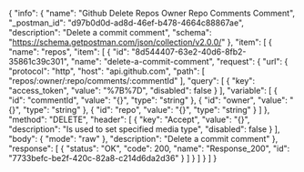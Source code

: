 {
  "info": {
    "name": "Github Delete Repos Owner Repo Comments Comment",
    "_postman_id": "d97b0d0d-ad8d-46ef-b478-4664c88867ae",
    "description": "Delete a commit comment",
    "schema": "https://schema.getpostman.com/json/collection/v2.0.0/"
  },
  "item": [
    {
      "name": "repos",
      "item": [
        {
          "id": "8d544407-63e2-40d6-8fb2-35861c39c301",
          "name": "delete-a-commit-comment",
          "request": {
            "url": {
              "protocol": "http",
              "host": "api.github.com",
              "path": [
                "repos/:owner/:repo/comments/:commentId"
              ],
              "query": [
                {
                  "key": "access_token",
                  "value": "%7B%7D",
                  "disabled": false
                }
              ],
              "variable": [
                {
                  "id": "commentId",
                  "value": "{}",
                  "type": "string"
                },
                {
                  "id": "owner",
                  "value": "{}",
                  "type": "string"
                },
                {
                  "id": "repo",
                  "value": "{}",
                  "type": "string"
                }
              ]
            },
            "method": "DELETE",
            "header": [
              {
                "key": "Accept",
                "value": "{}",
                "description": "Is used to set specified media type",
                "disabled": false
              }
            ],
            "body": {
              "mode": "raw"
            },
            "description": "Delete a commit comment"
          },
          "response": [
            {
              "status": "OK",
              "code": 200,
              "name": "Response_200",
              "id": "7733befc-be2f-420c-82a8-c214d6da2d36"
            }
          ]
        }
      ]
    }
  ]
}